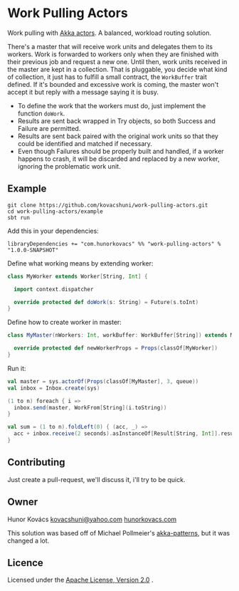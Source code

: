 # Work Pulling Actors

Work pulling with [Akka actors](http://akka.io/). A balanced, workload routing solution.

There's a master that will receive work units and delegates them to its workers. Work is forwarded to workers
only when they are finished with their previous job and request a new one. Until then, work units received in
the master are kept in a collection. That is pluggable, you decide what kind of collection,
it just has to fulfill a small contract, the `WorkBuffer` trait defined. If it's bounded
and excessive work is coming, the master won't accept it but reply with a message saying it is busy.

* To define the work that the workers must do, just implement the function `doWork`.
* Results are sent back wrapped in Try objects, so both Success and Failure are permitted.
* Results are sent back paired with the original work units so that they could be identified and matched if necessary.
* Even though Failures should be properly built and handled, if a worker happens to crash, it will be discarded
and replaced by a new worker, ignoring the problematic work unit.

## Example

```
git clone https://github.com/kovacshuni/work-pulling-actors.git
cd work-pulling-actors/example
sbt run
```

Add this in your dependencies:

`libraryDependencies += "com.hunorkovacs" %% "work-pulling-actors" % "1.0.0-SNAPSHOT"`

Define what working means by extending worker:

```scala
class MyWorker extends Worker[String, Int] {

  import context.dispatcher

  override protected def doWork(s: String) = Future(s.toInt)
}
```

Define how to create worker in master:

```scala
class MyMaster(nWorkers: Int, workBuffer: WorkBuffer[String]) extends Master[String, Int](nWorkers, workBuffer) {

  override protected def newWorkerProps = Props(classOf[MyWorker])
}
```

Run it:

```scala
val master = sys.actorOf(Props(classOf[MyMaster], 3, queue))
val inbox = Inbox.create(sys)

(1 to n) foreach { i =>
  inbox.send(master, WorkFrom[String](i.toString))
}

val sum = (1 to n).foldLeft(0) { (acc, _) =>
  acc + inbox.receive(2 seconds).asInstanceOf[Result[String, Int]].result.get
}
```

## Contributing

Just create a pull-request, we'll discuss it, i'll try to be quick.

## Owner

Hunor Kovács
kovacshuni@yahoo.com
[hunorkovacs.com](http://www.hunorkovacs.com)

This solution was based off of Michael Pollmeier's [akka-patterns](https://github.com/mpollmeier/akka-patterns),
but it was changed a lot.

## Licence

Licensed under the [Apache License, Version 2.0](http://www.apache.org/licenses/LICENSE-2.0) .
